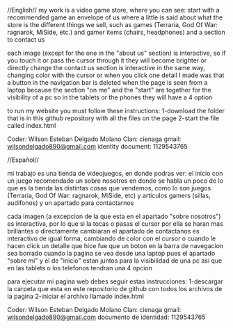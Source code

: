 //English//
my work is a video game store, where you can see:
start with a recommended game
an envelope of us where a little is said about what the store is
the different things we sell, such as games (Terraria, God Of War: ragnarok, MiSide, etc.) and gamer items (chairs, headphones)
and a section to contact us

each image (except for the one in the "about us" section) is interactive, so if you touch it or pass the cursor through it they will become brighter or directly change
the contact us section is interactive in the same way, changing color with the cursor or when you click
one detail I made was that a button in the navigation bar is deleted when the page is seen from a laptop because the section "on me" and the "start" are together for the visibility of a pc
so in the tablets or the phones they will have a 4 option

to run my website you must follow these instructions:
  1-download the folder that is in this github repository with all the files on the page
  2-start the file called index.html

Coder: Wilson Esteban Delgado Molano 
Clan: cienaga
gmail: wilsondelgado890@gmail.com
identity document: 1129543765

//Español//

mi trabajo es una tienda de videojuegos, en donde podras ver:
el inicio con un juego recomendado
un sobre nosotros en donde se habla un poco de lo que es la tienda
las distintas cosas que vendemos, como lo son juegos (Terraria, God Of War: ragnarok, MiSide, etc) y articulos gamers (sillas, audifonos)
y un apartado para contactarnos

cada imagen (a excepcion de la que esta en el apartado "sobre nosotros") es interactiva, por lo que si la tocas o pasas el cursor por ella se haran mas brillantes o directamente cambiaran
el apartado de contactanos es interactivo de igual forma, cambiando de color con el cursor o cuando le hacen click
un detalle que hice fue que un boton en la barra de navegacion sea borrado cuando la pagina se vea desde una laptop pues el apartado "sobre mi" y el de "inicio" estan juntos para la visibilidad de una pc
asi que en las tablets o los telefonos tendran una 4 opcion

para ejecutar mi pagina web debes seguir estas instrucciones:
  1-descargar la carpeta que esta en este repositorio de github con todos los  archivos de la pagina
  2-iniciar el archivo llamado index.html

Coder: Wilson Esteban Delgado Molano 
Clan: cienaga
gmail: wilsondelgado890@gmail.com
documento de identidad: 1129543765
